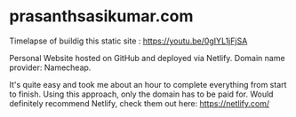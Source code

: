 # prasanthsasikumar.com

Timelapse of buildig this static site : https://youtu.be/0gIYL1jFjSA

Personal Website hosted on GitHub and deployed via Netlify.
Domain name provider: Namecheap.

It's quite easy and took me about an hour to complete everything from start to finish. Using this approach, only the domain has to be paid for. Would definitely recommend Netlify, check them out here: https://netlify.com/
